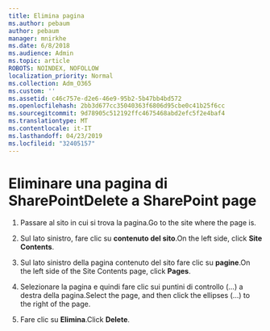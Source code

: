 ```yaml
---
title: Elimina pagina
ms.author: pebaum
author: pebaum
manager: mnirkhe
ms.date: 6/8/2018
ms.audience: Admin
ms.topic: article
ROBOTS: NOINDEX, NOFOLLOW
localization_priority: Normal
ms.collection: Adm_O365
ms.custom: ''
ms.assetid: c46c757e-d2e6-46e9-95b2-5b47bb4bd572
ms.openlocfilehash: 2bb3d677cc35040363f6806d95cbe0c41b25f6cc
ms.sourcegitcommit: 9d78905c512192ffc4675468abd2efc5f2e4baf4
ms.translationtype: MT
ms.contentlocale: it-IT
ms.lasthandoff: 04/23/2019
ms.locfileid: "32405157"
---
```

# <a name="delete-a-sharepoint-page"></a><span data-ttu-id="45446-102">Eliminare una pagina di SharePoint</span><span class="sxs-lookup"><span data-stu-id="45446-102">Delete a SharePoint page</span></span>

1. <span data-ttu-id="45446-103">Passare al sito in cui si trova la pagina.</span><span class="sxs-lookup"><span data-stu-id="45446-103">Go to the site where the page is.</span></span>
    
2. <span data-ttu-id="45446-104">Sul lato sinistro, fare clic su **contenuto del sito**.</span><span class="sxs-lookup"><span data-stu-id="45446-104">On the left side, click **Site Contents**.</span></span>
    
3. <span data-ttu-id="45446-105">Sul lato sinistro della pagina contenuto del sito fare clic su **pagine**.</span><span class="sxs-lookup"><span data-stu-id="45446-105">On the left side of the Site Contents page, click **Pages**.</span></span>
    
4. <span data-ttu-id="45446-106">Selezionare la pagina e quindi fare clic sui puntini di controllo (...) a destra della pagina.</span><span class="sxs-lookup"><span data-stu-id="45446-106">Select the page, and then click the ellipses (...) to the right of the page.</span></span>
    
5. <span data-ttu-id="45446-107">Fare clic su **Elimina**.</span><span class="sxs-lookup"><span data-stu-id="45446-107">Click **Delete**.</span></span>
    


